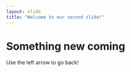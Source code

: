 ```yaml
---
layout: slide
title: "Welcome to our second slide!"
---
```

# Something new coming
Use the left arrow to go back!